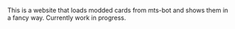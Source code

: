 This is a website that loads modded cards from mts-bot and shows them in a fancy way.
Currently work in progress.
